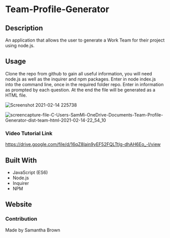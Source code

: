 # Team-Profile-Generator

## Description
 An application that allows the user to generate a Work Team for their project using node.js.

## Usage
Clone the repo from github to gain all useful information, you will need node.js as well as the inquirer and npm packages.
Enter in node index.js into the command line, once in the required folder repo.
Enter in information as prompted by each question.
At the end the file will be generated as a HTML file.

![Screenshot 2021-02-14 225738](https://user-images.githubusercontent.com/71106177/107903787-1197ee80-6f18-11eb-8e4d-5a6e817ae197.png)

![screencapture-file-C-Users-SamMi-OneDrive-Documents-Team-Profile-Generator-dist-team-html-2021-02-14-22_54_10](https://user-images.githubusercontent.com/71106177/107903814-27a5af00-6f18-11eb-89b8-2c0b07d50dd1.png)

### Video Tutorial Link
https://drive.google.com/file/d/16qZ8lain9yEF52FQLTtIg-dhAH6Eo_-l/view

## Built With

- JavaScript (ES6)
- Node.js
- Inquirer
- NPM

## Website


### Contribution
Made by Samantha Brown
